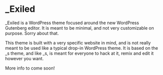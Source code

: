 
_Exiled
===

_Exiled is a WordPress theme focused around the new WordPress Gutenberg editor. It is meant to be minimal, and not very customizable on purpose. Sorry about that.

This theme is built with a very specific website in mind, and is not really meant to be used like a typical drop-in WordPress theme. It is based on the _s theme, and like _s, is meant for everyone to hack at it, remix and edit it however you want.

More info to come soon!
